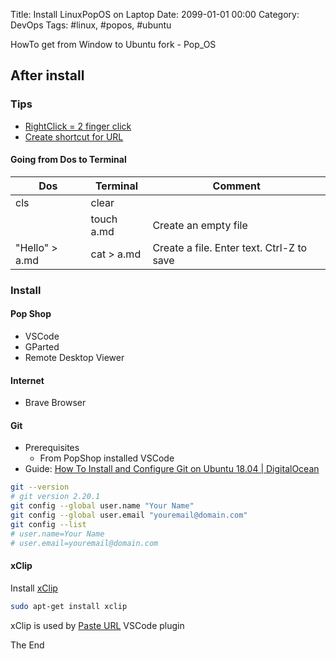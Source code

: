 Title: Install LinuxPopOS on Laptop
Date: 2099-01-01 00:00
Category: DevOps
Tags: #linux, #popos, #ubuntu

HowTo get from Window to Ubuntu fork - Pop_OS

## After install

### Tips

* [RightClick = 2 finger click](https://who-t.blogspot.com/2018/04/gnome-328-uses-clickfinger-behaviour-by.html)
* [Create shortcut for URL](https://askubuntu.com/questions/359492/create-a-shortcut-for-url)

#### Going from Dos to Terminal

|Dos|Terminal|Comment|
|---|---|---|
|cls|clear||
||touch a.md|Create an empty file|
|"Hello" > a.md|cat > a.md|Create a file. Enter text. Ctrl-Z to save|

### Install

#### Pop Shop

* VSCode
* GParted
* Remote Desktop Viewer

#### Internet

* Brave Browser

#### Git

* Prerequisites
    * From PopShop installed VSCode
* Guide: [How To Install and Configure Git on Ubuntu 18.04 | DigitalOcean](https://www.digitalocean.com/community/tutorials/how-to-install-git-on-ubuntu-18-04)

```bash
git --version
# git version 2.20.1
git config --global user.name "Your Name"
git config --global user.email "youremail@domain.com"
git config --list
# user.name=Your Name
# user.email=youremail@domain.com
```

#### xClip

Install [xClip](https://www.cyberciti.biz/faq/xclip-linux-insert-files-command-output-intoclipboard/)
```bash
sudo apt-get install xclip
```
xClip is used by [Paste URL](https://marketplace.visualstudio.com/items?itemName=kukushi.pasteurl) VSCode plugin


The End